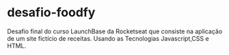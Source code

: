 # desafio-foodfy

Desafio final do curso LaunchBase da Rocketseat que consiste na aplicação de um site fictício de receitas.
Usando as Tecnologias Javascript,CSS e HTML.



